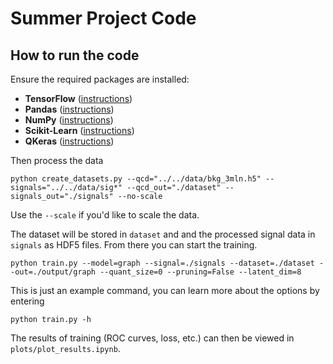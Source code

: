 # Summer Project Code


## How to run the code

Ensure the required packages are installed:

* **TensorFlow** ([instructions](https://www.tensorflow.org/install/))
* **Pandas** ([instructions](http://pandas.pydata.org/pandas-docs/stable/install.html))
* **NumPy** ([instructions](https://docs.scipy.org/doc/numpy/user/install.html))
* **Scikit-Learn** ([instructions](https://scikit-learn.org/stable/install.html))
* **QKeras** ([instructions](https://github.com/google/qkerasl))

Then process the data

```
python create_datasets.py --qcd="../../data/bkg_3mln.h5" --signals="../../data/sig*" --qcd_out="./dataset" --signals_out="./signals" --no-scale
```

Use the `--scale` if you'd like to scale the data.

The dataset will be stored in `dataset` and and the processed signal data in `signals` as HDF5 files. From there you can start the training.

```
python train.py --model=graph --signal=./signals --dataset=./dataset --out=./output/graph --quant_size=0 --pruning=False --latent_dim=8
```

This is just an example command, you can learn more about the options by entering

```
python train.py -h
```

The results of training (ROC curves, loss, etc.) can then be viewed in `plots/plot_results.ipynb`.
